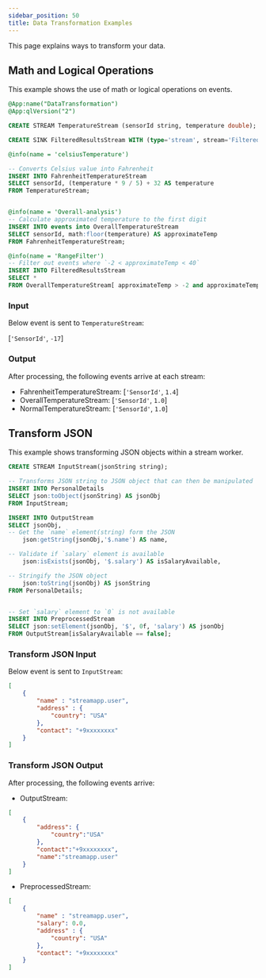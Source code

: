 ```yaml
---
sidebar_position: 50
title: Data Transformation Examples
---
```


This page explains ways to transform your data.

## Math and Logical Operations

This example shows the use of math or logical operations on events.

```sql
@App:name("DataTransformation")
@App:qlVersion("2")

CREATE STREAM TemperatureStream (sensorId string, temperature double);

CREATE SINK FilteredResultsStream WITH (type='stream', stream='FilteredResultsStream', map.type='json')(sensorId string, approximateTemp double);

@info(name = 'celsiusTemperature')

-- Converts Celsius value into Fahrenheit
INSERT INTO FahrenheitTemperatureStream
SELECT sensorId, (temperature * 9 / 5) + 32 AS temperature
FROM TemperatureStream;


@info(name = 'Overall-analysis')
-- Calculate approximated temperature to the first digit 
INSERT INTO events into OverallTemperatureStream
SELECT sensorId, math:floor(temperature) AS approximateTemp 
FROM FahrenheitTemperatureStream;

@info(name = 'RangeFilter') 
-- Filter out events where `-2 < approximateTemp < 40`
INSERT INTO FilteredResultsStream
SELECT *
FROM OverallTemperatureStream[ approximateTemp > -2 and approximateTemp < 40];
```

### Input

Below event is sent to `TemperatureStream`:

[`'SensorId'`, `-17`]

### Output

After processing, the following events arrive at each stream:

- FahrenheitTemperatureStream: [`'SensorId'`, `1.4`]
- OverallTemperatureStream: [`'SensorId'`, `1.0`]
- NormalTemperatureStream: [`'SensorId'`, `1.0`]

## Transform JSON

This example shows transforming JSON objects within a stream worker.

```sql
CREATE STREAM InputStream(jsonString string);

-- Transforms JSON string to JSON object that can then be manipulated
INSERT INTO PersonalDetails
SELECT json:toObject(jsonString) AS jsonObj 
FROM InputStream;

INSERT INTO OutputStream
SELECT jsonObj, 
-- Get the `name` element(string) form the JSON
    json:getString(jsonObj,'$.name') AS name,

-- Validate if `salary` element is available
    json:isExists(jsonObj, '$.salary') AS isSalaryAvailable,

-- Stringify the JSON object
    json:toString(jsonObj) AS jsonString
FROM PersonalDetails;


-- Set `salary` element to `0` is not available 
INSERT INTO PreprocessedStream
SELECT json:setElement(jsonObj, '$', 0f, 'salary') AS jsonObj
FROM OutputStream[isSalaryAvailable == false];
```

### Transform JSON Input

Below event is sent to `InputStream`:

```json
[
    {
        "name" : "streamapp.user",
        "address" : {
            "country": "USA"
        },
        "contact": "+9xxxxxxxx"
    }
]
```

### Transform JSON Output

After processing, the following events arrive:

- OutputStream:

```json
[ 
    {
        "address": {
            "country":"USA"
        },
        "contact":"+9xxxxxxxx",
        "name":"streamapp.user"
    }
]
```

- PreprocessedStream:

```json
[
    {
        "name" : "streamapp.user",
        "salary": 0.0,
        "address" : {
            "country": "USA"
        },
        "contact": "+9xxxxxxxx"
    }
]
```
